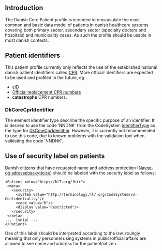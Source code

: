 ## Introduction
The Danish Core Patient profile is intended to encapsulate the most common and basic data model of patients in danish healthcare systems covering both primary sector, secondary sector (specialty doctors and hospitals) and municipality cases. As such the profile should be usable in most danish contexts.

## Patient identifiers
This patient profile currently only reflects the use of the established national danish patient identifiers called [CPR](https://cpr.dk/). More official identifiers are expected to be used and profiled in the future, eg:

 * [eID](https://ec.europa.eu/digital-single-market/en/trust-services-and-eid)
 * [Official replacement CPR numbers](https://cpr.dk/cpr-systemet/erstatningspersonnummer-i-eksterne-systemer/)
 * **catastrophe** CPR numbers.

### DkCoreCprIdentifier

The element identifier.type describe the specific purpose of an identifier. It is desired to use the code 'NNDNK' from the CodeSystem [IdentifierType](https://terminology.hl7.org/4.0.0/CodeSystem-v2-0203.html) as the type for [DkCoreCprIdentifier](https://hl7.dk/fhir/core/StructureDefinition-dk-core-cpr-identifier.html). However, it is currently not recommended to use this code, due to known problems with the validation tool when validating the code 'NNDNK'.

## Use of security label on patients
 Danish citizens that have requested name and address protection ([Navne- og adressebeskyttelse](https://www.retsinformation.dk/eli/lta/2017/646#idee1fb7b6-c7e7-429d-a738-881c5e486fa6)) should be labeled with the security label as follows:
 
 ```
 <Patient xmlns="http://hl7.org/fhir">
  <meta>
    <security>
      <system value="http://terminology.hl7.org/CodeSystem/v3-Confidentiality"/>
      <code value="R"/>
      <display value="Restricted"/>
    </security>
  </meta>
...  [snip] ...
</Patient>
 ```

 Use of this label should be interpreted according to the law, rouhgly meaning that only personnel using systems in public/official affairs are allowed to see name and address for the patient/citizen.